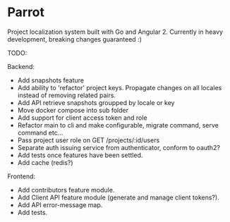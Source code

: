 # Parrot
Project localization system built with Go and Angular 2.
Currently in heavy development, breaking changes guaranteed :)

TODO:

Backend:
- Add snapshots feature
- Add ability to 'refactor' project keys. Propagate changes on all locales instead of removing related pairs.
- Add API retrieve snapshots groupped by locale or key
- Move docker compose into sub folder
- Add support for client access token and role
- Refactor main to cli and make configurable, migrate command, serve command etc...
- Pass project user role on GET /projects/:id/users
- Separate auth issuing service from authenticator, conform to oauth2?
- Add tests once features have been settled.
- Add cache (redis?)

Frontend:
- Add contributors feature module.
- Add Client API feature module (generate and manage client tokens?).
- Add API error-message map.
- Add tests.
